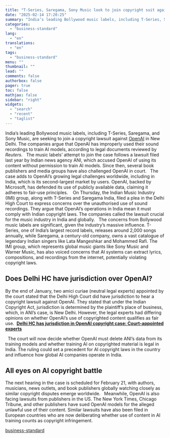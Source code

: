 ```yaml
---
title: "T-Series, Saregama, Sony Music look to join copyright suit against OpenAI"
date: "2025-02-14 17:20:25"
summary: "India’s leading Bollywood music labels, including T-Series, Saregama, and Sony Music, are seeking to join a copyright lawsuit against OpenAI in New Delhi. The companies argue that OpenAI has improperly used their sound recordings to train AI models, according to legal documents reviewed by Reuters. The music labels’ attempt to..."
categories:
  - "business-standard"
lang:
  - "en"
translations:
  - "en"
tags:
  - "business-standard"
menu: ""
thumbnail: ""
lead: ""
comments: false
authorbox: false
pager: true
toc: false
mathjax: false
sidebar: "right"
widgets:
  - "search"
  - "recent"
  - "taglist"
---
```


India’s leading Bollywood music labels, including T-Series, Saregama, and Sony Music, are seeking to join a copyright lawsuit against [OpenAI](https://www.business-standard.com/topic/openai) in New Delhi. The companies argue that OpenAI has improperly used their sound recordings to train AI models, according to legal documents reviewed by *Reuters*.
 
The music labels’ attempt to join the case follows a lawsuit filed last year by Indian news agency ANI, which accused OpenAI of using its content without permission to train AI models. Since then, several book publishers and media groups have also challenged OpenAI in court.
 
The case adds to OpenAI’s growing legal challenges worldwide, including in India, which is its second-largest market by users. OpenAI, backed by Microsoft, has defended its use of publicly available data, claiming it adheres to fair-use principles. 
 
On Thursday, the Indian Music Industry (IMI) group, along with T-Series and Saregama India, filed a plea in the Delhi High Court to express concerns over the unauthorised use of sound recordings. They argue that OpenAI’s operations in India mean it must comply with Indian copyright laws. The companies called the lawsuit crucial for the music industry in India and globally.
 
The concerns from Bollywood music labels are significant, given the industry’s massive influence. T-Series, one of India’s largest record labels, releases around 2,000 songs annually, while Saregama, a century-old company, owns a vast catalogue of legendary Indian singers like Lata Mangeshkar and Mohammed Rafi. The IMI group, which represents global music giants like Sony Music and Warner Music, has also voiced concerns that AI systems can extract lyrics, compositions, and recordings from the internet, potentially violating copyright laws.
 

Does Delhi HC have jurisdiction over OpenAI?
--------------------------------------------

By the end of January, two amici curiae (neutral legal experts) appointed by the court stated that the Delhi High Court did have jurisdiction to hear a copyright lawsuit against OpenAI. They stated that under the Indian Copyright Act, jurisdiction is determined by the plaintiff’s place of business, which, in ANI’s case, is New Delhi. However, the legal experts had differing opinions on whether OpenAI’s use of copyrighted content qualifies as fair use. 
**[Delhi HC has jurisdiction in OpenAI copyright case: Court-appointed experts](/companies/news/delhi-hc-copyright-infringement-lawsuit-openai-ani-jurisdiction-ai-training-125013000565_1.html)**

 
The court will now decide whether OpenAI must delete ANI’s data from its training models and whether training AI on copyrighted material is legal in India. The ruling could set a precedent for AI copyright laws in the country and influence how global AI companies operate in India.
 

All eyes on AI copyright battle
-------------------------------

The next hearing in the case is scheduled for February 21, with authors, musicians, news outlets, and book publishers globally watching closely as similar copyright disputes emerge worldwide.
 
Meanwhile, OpenAI is also facing lawsuits from publishers in the US. The New York Times, Chicago Tribune, and other publishers have sued OpenAI models for the alleged unlawful use of their content. Similar lawsuits have also been filed in European countries who are now deliberating whether use of content in AI training counts as copyright infringement.

[business-standard](https://www.business-standard.com/companies/news/bollywood-t-series-saregama-sony-music-copyright-lawsuit-openai-delhi-hc-125021400876_1.html)
